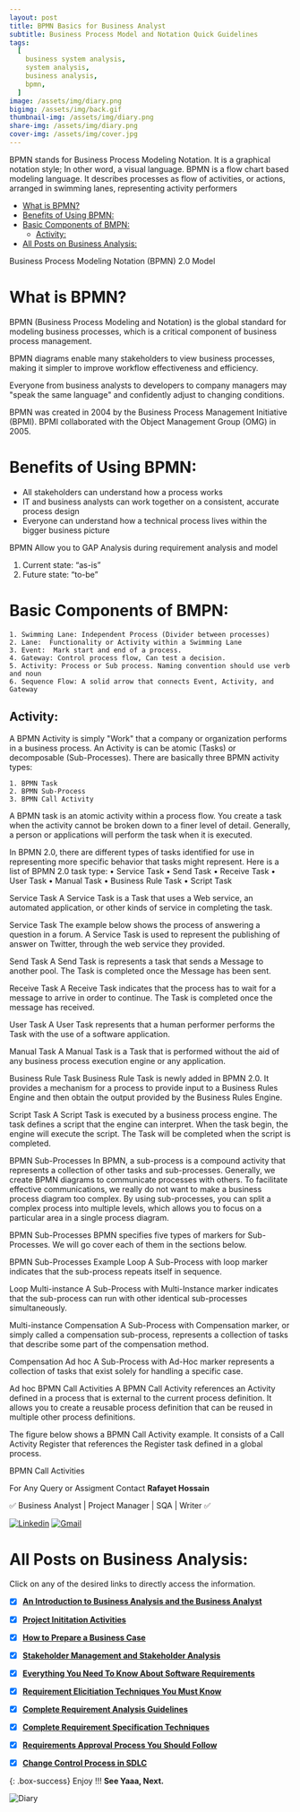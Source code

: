 ```yaml
---
layout: post
title: BPMN Basics for Business Analyst
subtitle: Business Process Model and Notation Quick Guidelines  
tags:
  [
    business system analysis,
    system analysis,
    business analysis,
    bpmn,
  ]
image: /assets/img/diary.png
bigimg: /assets/img/back.gif
thumbnail-img: /assets/img/diary.png
share-img: /assets/img/diary.png
cover-img: /assets/img/cover.jpg
---
```


BPMN stands for Business Process Modeling Notation. It is a graphical notation style; In other word, a visual language. BPMN is a flow chart based modeling language.
It describes processes as flow of activities, or actions, arranged in swimming lanes, representing activity performers

- [What is BPMN?](#what-is-bpmn)
- [Benefits of Using BPMN:](#benefits-of-using-bpmn)
- [Basic Components of BMPN:](#basic-components-of-bmpn)
	- [Activity:](#activity)
- [All Posts on Business Analysis:](#all-posts-on-business-analysis)

Business Process Modeling Notation (BPMN) 2.0 Model

# What is BPMN?

BPMN (Business Process Modeling and Notation) is the global standard for modeling business processes, which is a critical component of business process management. 

BPMN diagrams enable many stakeholders to view business processes, making it simpler to improve workflow effectiveness and efficiency.

Everyone from business analysts to developers to company managers may "speak the same language" and confidently adjust to changing conditions.

 
 BPMN was created in 2004 by the Business Process Management Initiative (BPMI). BPMI collaborated with the Object Management Group (OMG) in 2005.

# Benefits of Using BPMN:
- All stakeholders can understand how a process works
- IT and business analysts can work together on a consistent, accurate process design 
- Everyone can understand how a technical process lives within the bigger business picture

BPMN Allow you to GAP Analysis during requirement analysis and model 
1.  Current state: “as-is”
2.  Future state: “to-be”

# Basic Components of BMPN: 
	1. Swimming Lane: Independent Process (Divider between processes)
	2. Lane:  Functionality or Activity within a Swimming Lane
	3. Event:  Mark start and end of a process. 
	4. Gateway: Control process flow, Can test a decision.
	5. Activity: Process or Sub process. Naming convention should use verb and noun
	6. Sequence Flow: A solid arrow that connects Event, Activity, and Gateway


## Activity: 
A BPMN Activity is simply "Work" that a company or organization performs in a business process. An Activity is can be atomic (Tasks) or decomposable (Sub-Processes). There are basically three BPMN activity types:

	1. BPMN Task
	2. BPMN Sub-Process
	3. BPMN Call Activity


A BPMN task is an atomic activity within a process flow. You create a task when the activity cannot be broken down to a finer level of detail. Generally, a person or applications will perform the task when it is executed.

In BPMN 2.0, there are different types of tasks identified for use in representing more specific behavior that tasks might represent. Here is a list of BPMN 2.0 task type:
	• Service Task
	• Send Task
	• Receive Task
	• User Task
	• Manual Task
	• Business Rule Task
	• Script Task



Service Task
A Service Task is a Task that uses a Web service, an automated application, or other kinds of service in completing the task.

Service Task
The example below shows the process of answering a question in a forum. A Service Task is used to represent the publishing of answer on Twitter, through the web service they provided.

Send Task
A Send Task is represents a task that sends a Message to another pool. The Task is completed once the Message has been sent.

Receive Task
A Receive Task indicates that the process has to wait for a message to arrive in order to continue. The Task is completed once the message has received.

User Task
A User Task represents that a human performer performs the Task with the use of a software application.

Manual Task
A Manual Task is a Task that is performed without the aid of any business process execution engine or any application.

Business Rule Task
Business Rule Task is newly added in BPMN 2.0. It provides a mechanism for a process to provide input to a Business Rules Engine and then obtain the output provided by the Business Rules Engine.

Script Task
A Script Task is executed by a business process engine. The task defines a script that the engine can interpret. When the task begin, the engine will execute the script. The Task will be completed when the script is completed.


BPMN Sub-Processes
In BPMN, a sub-process is a compound activity that represents a collection of other tasks and sub-processes. Generally, we create BPMN diagrams to communicate processes with others. To facilitate effective communications, we really do not want to make a business process diagram too complex. By using sub-processes, you can split a complex process into multiple levels, which allows you to focus on a particular area in a single process diagram.

BPMN Sub-Processes
BPMN specifies five types of markers for Sub-Processes. We will go cover each of them in the sections below.

BPMN Sub-Processes Example
Loop
A Sub-Process with loop marker indicates that the sub-process repeats itself in sequence.

Loop
Multi-instance
A Sub-Process with Multi-Instance marker indicates that the sub-process can run with other identical sub-processes simultaneously.

Multi-instance
Compensation
A Sub-Process with Compensation marker, or simply called a compensation sub-process, represents a collection of tasks that describe some part of the compensation method.

Compensation
Ad hoc
A Sub-Process with Ad-Hoc marker represents a collection of tasks that exist solely for handling a specific case.

Ad hoc
BPMN Call Activities
A BPMN Call Activity references an Activity defined in a process that is external to the current process definition. It allows you to create a reusable process definition that can be reused in multiple other process definitions.

The figure below shows a BPMN Call Activity example. It consists of a Call Activity Register that references the Register task defined in a global process.

BPMN Call Activities



 






For Any Query or Assigment Contact 
**Rafayet Hossain**

✅ Business Analyst | Project Manager | SQA | Writer ✅


[![Linkedin](https://img.shields.io/badge/-LinkedIn-blue?style=flat&logo=Linkedin&logoColor=white)](https://www.linkedin.com/in/rafayethossain/)
[![Gmail](https://img.shields.io/badge/-Gmail-c14438?style=flat&logo=Gmail&logoColor=white)](mailto:rafayet13@gmail.com)




 
# All Posts on Business Analysis:  

Click on any of the desired links to directly access the information.

- [x]  [**An Introduction to Business Analysis and the Business Analyst**](https://rafayethossain.github.io/2019-01-22-Introduction-to-Business-Analysis/)
- [x]  [**Project Inititation Activities**](https://rafayethossain.github.io/2019-02-21-Project-Initiation-Business-Analysis-Activities/)
- [x]  [**How to Prepare a Business Case**](https://rafayethossain.github.io/2019-02-25-How-to-Prepare-Business-Case-Business-Analyst/)
- [x]  [**Stakeholder Management and Stakeholder Analysis**](https://rafayethossain.github.io/2019-02-27-Stakeholder-Management-Business-Analyst/)  
- [x]  [**Everything You Need To Know About Software Requirements**](https://rafayethossain.github.io/2019-03-03-What-is-Software-Requirements/)
- [x]  [**Requirement Elicitiation Techniques You Must Know**](https://rafayethossain.github.io/2019-03-30-Requirement-Elicitation-Complete-Guidelines/)
- [x]  [**Complete Requirement Analysis Guidelines**](https://rafayethossain.github.io/2019-04-04-Requirement-Analysis-Guidelines/)
- [x]  [**Complete Requirement Specification Techniques**](https://rafayethossain.github.io/2019-05-01-Requirement-Specification-Techniques/)
- [x]  [**Requirements Approval Process You Should Follow**](https://rafayethossain.github.io/2019-06-06-Requirement-Approval-Process/)
- [x]  [**Change Control Process in SDLC**](https://rafayethossain.github.io/2019-07-07-Change-Control-Process-in-SDLC/)


{: .box-success}
Enjoy !!!
**See Yaaa, Next.**

![Diary](/assets/img/diary.png "Diary")
